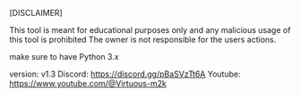 [DISCLAIMER]

This tool is meant for educational purposes only
and any malicious usage of this tool is prohibited
The owner is not responsible for the users actions.

make sure to have Python 3.x

version: v1.3
Discord: https://discord.gg/pBaSVzTt6A
Youtube: https://www.youtube.com/@Virtuous-m2k

